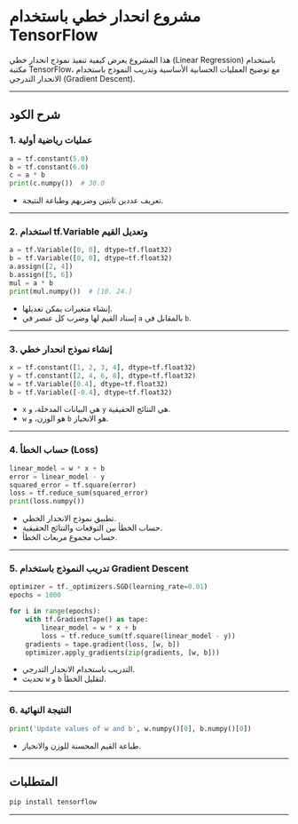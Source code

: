 
# مشروع انحدار خطي باستخدام TensorFlow

هذا المشروع يعرض كيفية تنفيذ نموذج انحدار خطي (Linear Regression) باستخدام مكتبة TensorFlow، مع توضيح العمليات الحسابية الأساسية وتدريب النموذج باستخدام الانحدار التدرجي (Gradient Descent).

---

##  شرح الكود

### 1. عمليات رياضية أولية

```python
a = tf.constant(5.0)
b = tf.constant(6.0)
c = a * b
print(c.numpy())  # 30.0
```

- تعريف عددين ثابتين وضربهم وطباعة النتيجة.

---

### 2.  استخدام tf.Variable وتعديل القيم

```python
a = tf.Variable([0, 0], dtype=tf.float32)
b = tf.Variable([0, 0], dtype=tf.float32)
a.assign([2, 4])
b.assign([5, 6])
mul = a * b
print(mul.numpy())  # [10. 24.]
```

- إنشاء متغيرات يمكن تعديلها.
- إسناد القيم لها وضرب كل عنصر في `a` بالمقابل في `b`.

---

### 3.  إنشاء نموذج انحدار خطي

```python
x = tf.constant([1, 2, 3, 4], dtype=tf.float32)
y = tf.constant([2, 4, 6, 8], dtype=tf.float32)
w = tf.Variable([0.4], dtype=tf.float32)
b = tf.Variable([-0.4], dtype=tf.float32)
```

- `x` هي البيانات المدخلة، و `y` هي النتائج الحقيقية.
- `w` هو الوزن، و `b` هو الانحياز.

---

### 4.  حساب الخطأ (Loss)

```python
linear_model = w * x + b
error = linear_model - y
squared_error = tf.square(error)
loss = tf.reduce_sum(squared_error)
print(loss.numpy())
```

- تطبيق نموذج الانحدار الخطي.
- حساب الخطأ بين التوقعات والنتائج الحقيقية.
- حساب مجموع مربعات الخطأ.

---

### 5.  تدريب النموذج باستخدام Gradient Descent

```python
optimizer = tf._optimizers.SGD(learning_rate=0.01)
epochs = 1000

for i in range(epochs):
    with tf.GradientTape() as tape:
        linear_model = w * x + b
        loss = tf.reduce_sum(tf.square(linear_model - y))
    gradients = tape.gradient(loss, [w, b])
    optimizer.apply_gradients(zip(gradients, [w, b]))
```

- التدريب باستخدام الانحدار التدرجي.
- تحديث `w` و `b` لتقليل الخطأ.

---

### 6. النتيجة النهائية

```python
print('Update values of w and b', w.numpy()[0], b.numpy()[0])
```

- طباعة القيم المحسنة للوزن والانحياز.

---

##  المتطلبات

```bash
pip install tensorflow
```

---

